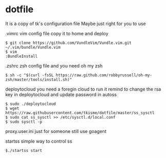 # dotfile
It is a copy of tk's configuration file
Maybe just right for you to use

.vimrc 
vim config file copy it to home and deploy 
```
$ git clone https://github.com/VundleVim/Vundle.vim.git  ~/.vim/bundle/Vundle.vim
$ vim
:BundleInstall
```

.zshrc
zsh config file and you need oh my zsh
```
$ sh -c "$(curl -fsSL https://raw.github.com/robbyrussell/oh-my-zsh/master/tools/install.sh)"
```

deploytocloud
you need a foregin cloud to run it remind to change the rsa key in deploytocloud and update password in autoss
```
$ sudo ./deploytocloud
$ wget https://raw.githubusercontent.com/tkisme/dotfile/master/ss_sysctl
$ sudo cat ss_sysctl >> /etc/sysctl.d/local.conf
$ sudo sysctl -p
```

proxy.user.ini
just for someone still use goagent


startss
simple way to control ss
```
$./startss start
```
